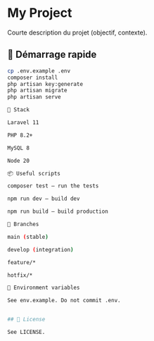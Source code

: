 # My Project

Courte description du projet (objectif, contexte).

## 🚀 Démarrage rapide
```bash
cp .env.example .env
composer install
php artisan key:generate
php artisan migrate
php artisan serve

🧱 Stack

Laravel 11

PHP 8.2+

MySQL 8

Node 20

📦 Useful scripts

composer test — run the tests

npm run dev — build dev

npm run build — build production

🌿 Branches

main (stable)

develop (integration)

feature/*

hotfix/*

🔐 Environment variables

See env.example. Do not commit .env.


## 📄 License

See LICENSE.